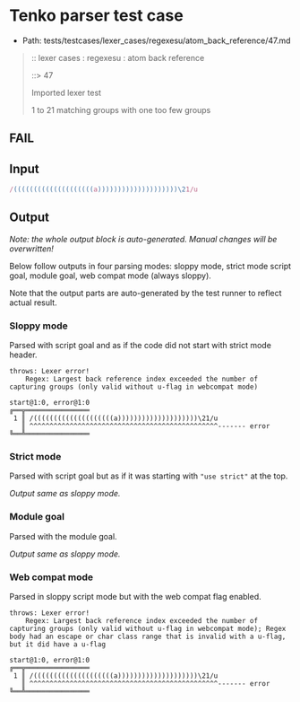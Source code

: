 # Tenko parser test case

- Path: tests/testcases/lexer_cases/regexesu/atom_back_reference/47.md

> :: lexer cases : regexesu : atom back reference
>
> ::> 47
>
> Imported lexer test
>
> 1 to 21 matching groups with one too few groups

## FAIL

## Input

`````js
/((((((((((((((((((((a))))))))))))))))))))\21/u
`````

## Output

_Note: the whole output block is auto-generated. Manual changes will be overwritten!_

Below follow outputs in four parsing modes: sloppy mode, strict mode script goal, module goal, web compat mode (always sloppy).

Note that the output parts are auto-generated by the test runner to reflect actual result.

### Sloppy mode

Parsed with script goal and as if the code did not start with strict mode header.

`````
throws: Lexer error!
    Regex: Largest back reference index exceeded the number of capturing groups (only valid without u-flag in webcompat mode)

start@1:0, error@1:0
╔══╦════════════════
 1 ║ /((((((((((((((((((((a))))))))))))))))))))\21/u
   ║ ^^^^^^^^^^^^^^^^^^^^^^^^^^^^^^^^^^^^^^^^^^^^^^^------- error
╚══╩════════════════

`````

### Strict mode

Parsed with script goal but as if it was starting with `"use strict"` at the top.

_Output same as sloppy mode._

### Module goal

Parsed with the module goal.

_Output same as sloppy mode._

### Web compat mode

Parsed in sloppy script mode but with the web compat flag enabled.

`````
throws: Lexer error!
    Regex: Largest back reference index exceeded the number of capturing groups (only valid without u-flag in webcompat mode); Regex body had an escape or char class range that is invalid with a u-flag, but it did have a u-flag

start@1:0, error@1:0
╔══╦════════════════
 1 ║ /((((((((((((((((((((a))))))))))))))))))))\21/u
   ║ ^^^^^^^^^^^^^^^^^^^^^^^^^^^^^^^^^^^^^^^^^^^^^^^------- error
╚══╩════════════════

`````

